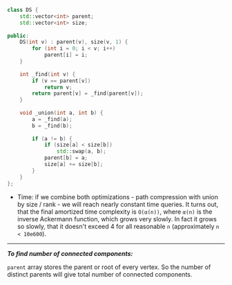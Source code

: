 ```cpp
class DS {
	std::vector<int> parent;
    std::vector<int> size;
    
public:
    DS(int v) : parent(v), size(v, 1) {
        for (int i = 0; i < v; i++)
            parent[i] = i;
    }
    
    int _find(int v) {
        if (v == parent[v])
            return v;
        return parent[v] = _find(parent[v]);
    }
    
    void _union(int a, int b) {
        a = _find(a);
        b = _find(b);
        
        if (a != b) {
            if (size[a] < size[b])
                std::swap(a, b);
            parent[b] = a;
            size[a] += size[b];
        }
    }
};
```
- Time: if we combine both optimizations - path compression with union by size / rank - we will reach nearly constant time queries. It turns out, that the final amortized time complexity is `O(α(n))`, where `α(n)` is the inverse Ackermann function, which grows very slowly. In fact it grows so slowly, that it doesn't exceed 4 for all reasonable `n` (approximately `n < 10e600`).

<hr/>

***To find number of connected components:***

`parent` array stores the parent or root of every vertex. So the number of distinct parents will give total number of connected components.
